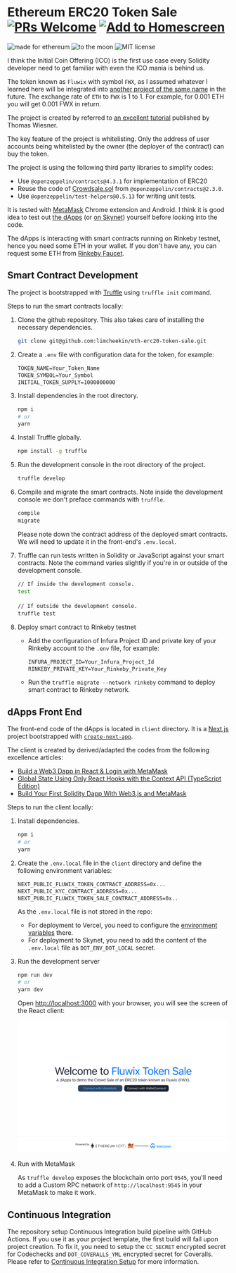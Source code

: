 # Ethereum ERC20 Token Sale [![PRs Welcome](https://img.shields.io/badge/PRs-welcome-brightgreen.svg?style=flat-square)](http://makeapullrequest.com) [![Add to Homescreen](https://img.shields.io/badge/Skynet-Add%20To%20Homescreen-00c65e?logo=skynet&labelColor=0d0d0d)](https://homescreen.hns.siasky.net/#/skylink/AQD9ANXV806Dr1q-FEcv-BuQSiI7aOvKA_bCAkaaJX9bEQ)

<p>
  <img alt="made for ethereum" src="https://img.shields.io/badge/made_for-ethereum-771ea5.svg">
  <img alt="to the moon" src="https://img.shields.io/badge/to_the-moon-fab127.svg">
  <img alt="MIT license" src="https://img.shields.io/badge/license-MIT-blue.svg">
</p>

I think the Initial Coin Offering (ICO) is the first use case every Solidity developer need to get familiar with even the ICO mania is behind us. 

The token known as `Fluwix` with symbol `FWX`, as I assumed whatever I learned here will be integrated into [another project of the same name](https://limcheekin.medium.com/flutter-widgets-explorer-go-web-fluwix-com-2b72f6809c1c) in the future. The exchange rate of `ETH` to `FWX` is 1 to 1. For example, for 0.001 ETH you will get 0.001 FWX in return. 

The project is created by referred to [an excellent tutorial](https://ethereum-blockchain-developer.com/060-tokenization/00-overview/) published by Thomas Wiesner.

The key feature of the project is whitelisting. Only the address of user accounts being whitelisted by the owner (the deployer of the contract) can buy the token.

The project is using the following third party libraries to simplify codes:
- Use `@openzeppelin/contracts@4.3.1` for implementation of ERC20
- Reuse the code of [Crowdsale.sol](https://github.com/OpenZeppelin/openzeppelin-contracts/blob/release-v2.3.0/contracts/crowdsale/Crowdsale.sol) from `@openzeppelin/contracts@2.3.0`.
- Use `@openzeppelin/test-helpers@0.5.13` for writing unit tests.

It is tested with [MetaMask](https://metamask.io/) Chrome extension and Android. I think it is good idea to test out [the dApps](https://eth-erc20-token-sale.vercel.app/) (or [on Skynet](https://040fq06lqnpkt0tfbav18hpfv0dp0ih27dkenig3ur104hkq4lvlm48.siasky.net/)) yourself before looking into the code.

The dApps is interacting with smart contracts running on Rinkeby testnet, hence you need some ETH in your wallet. If you don't have any, you can request some ETH from [Rinkeby Faucet](https://faucet.rinkeby.io/). 


## Smart Contract Development
The project is bootstrapped with [Truffle](https://www.trufflesuite.com/truffle) using `truffle init` command.

Steps to run the smart contracts locally:
1. Clone the github repository. This also takes care of installing the necessary dependencies.
    ```bash
    git clone git@github.com:limcheekin/eth-erc20-token-sale.git
    ```
    
2. Create a `.env` file with configuration data for the token, for example:
    ```
    TOKEN_NAME=Your_Token_Name
    TOKEN_SYMBOL=Your_Symbol
    INITIAL_TOKEN_SUPPLY=1000000000
    ```

3. Install dependencies in the root directory.
    ```bash
    npm i
    # or
    yarn
    ```

4. Install Truffle globally.
    ```bash
    npm install -g truffle
    ```

5. Run the development console in the root directory of the project.
    ```bash
    truffle develop
    ```

6. Compile and migrate the smart contracts. Note inside the development console we don't preface commands with `truffle`.
    ```bash
    compile
    migrate
    ```
    Please note down the contract address of the deployed smart contracts. We will need to update it in the front-end's `.env.local`.

7. Truffle can run tests written in Solidity or JavaScript against your smart contracts. Note the command varies slightly if you're in or outside of the development console.
    ```bash
    // If inside the development console.
    test

    // If outside the development console.
    truffle test
    ```

7. Deploy smart contract to Rinkeby testnet
    - Add the configuration of Infura Project ID and private key of your Rinkeby account to the `.env` file, for example:
        ```
        INFURA_PROJECT_ID=Your_Infura_Project_Id
        RINKEBY_PRIVATE_KEY=Your_Rinkeby_Private_Key
        ```

    - Run the `truffle migrate --network rinkeby` command to deploy smart contract to Rinkeby network.


## dApps Front End
The front-end code of the dApps is located in `client` directory. It is a [Next.js](https://nextjs.org/) project bootstrapped with [`create-next-app`](https://github.com/vercel/next.js/tree/canary/packages/create-next-app).

The client is created by derived/adapted the codes from the following excellence articles:
- [Build a Web3 Dapp in React & Login with MetaMask](https://dev.to/jacobedawson/build-a-web3-dapp-in-react-login-with-metamask-4chp)
- [Global State Using Only React Hooks with the Context API (TypeScript Edition)](https://javascript.plainenglish.io/global-state-using-only-react-hooks-with-the-context-api-typescript-edition-ada822fc282c)
- [Build Your First Solidity Dapp With Web3.js and MetaMask](http://blog.adnansiddiqi.me/build-your-first-solidity-dapp-with-web3-js-and-metamask/)

Steps to run the client locally:
1. Install dependencies.
    ```bash
    npm i
    # or
    yarn
    ```

2. Create the `.env.local` file in the `client` directory and define the following environment variables:
    ```
    NEXT_PUBLIC_FLUWIX_TOKEN_CONTRACT_ADDRESS=0x...
    NEXT_PUBLIC_KYC_CONTRACT_ADDRESS=0x...
    NEXT_PUBLIC_FLUWIX_TOKEN_SALE_CONTRACT_ADDRESS=0x..
    ```
   As the `.env.local` file is not stored in the repo:
   - For deployment to Vercel, you need to configure the [environment variables](https://vercel.com/docs/concepts/projects/environment-variables) there.
   - For deployment to Skynet, you need to add the content of the `.env.local` file as `DOT_ENV_DOT_LOCAL` secret.

3. Run the development server
    ```bash
    npm run dev
    # or
    yarn dev
    ```
    Open [http://localhost:3000](http://localhost:3000) with your browser, you will see the screen of the React client:
    
    ![Main Screen](https://github.com/limcheekin/eth-erc20-token-sale/raw/master/doc/images/main.png "Main Screen")

4. Run with MetaMask
    
    As `truffle develop` exposes the blockchain onto port `9545`, you'll need to add a Custom RPC network of `http://localhost:9545` in your MetaMask to make it work.

## Continuous Integration
The repository setup Continuous Integration build pipeline with GitHub Actions. If you use it as your project template, the first build will fail upon project creation. To fix it, you need to setup the `CC_SECRET` encrypted secret for Codechecks and `DOT_COVERALLS_YML` encrypted secret for Coveralls. Please refer to [Continuous Integration Setup](doc/ContinuousIntegrationSetup.md) for more information.